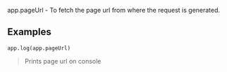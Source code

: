 app.pageUrl - To fetch the page url from where the request is generated.


## Examples

```
app.log(app.pageUrl)
```

> Prints page url on console

